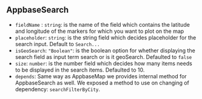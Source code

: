 ## AppbaseSearch

- `fieldName` : `string`: is the name of the field which contains the latitude and longitude of the markers for which you want to plot on the map    
- `placeholder`: `string`: is the string field which decides placeholder for the search input. Default to `Search...`    
- `isGeoSearch`: `"Boolean"`: is the boolean option for whether displaying the search field as input term search or is it geoSearch. Defaulted to `false`     
- `size`: `number`: is the number field which decides how many items needs to be displayed in the search items. Defaulted to 10.  
- `depends`: Same way as AppbaseMap we provides internal method for AppbaseSearch as well. We exposed a method to use on changing of dependency: `searchFilterByCity`.    